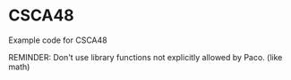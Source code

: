 # CSCA48
Example code for CSCA48

REMINDER: Don't use library functions not explicitly allowed by Paco. (like math)
